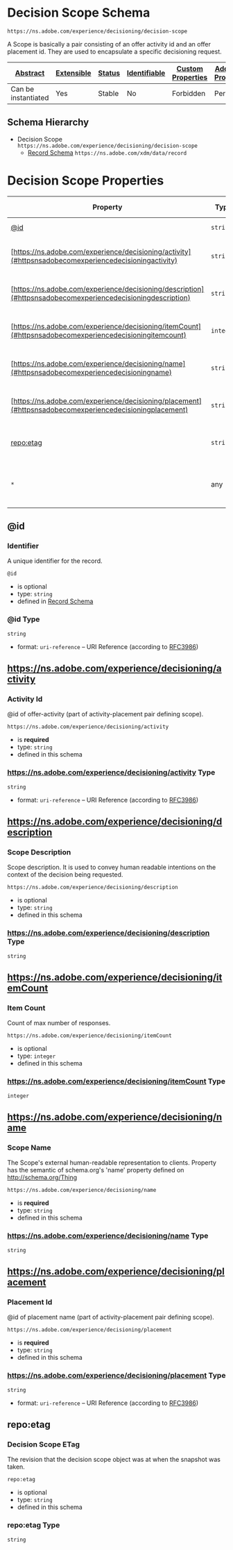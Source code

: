 
# Decision Scope Schema

```
https://ns.adobe.com/experience/decisioning/decision-scope
```

A Scope is basically a pair consisting of an offer activity id and an offer placement id. They are used to encapsulate a specific decisioning request.

| [Abstract](../../../../abstract.md) | [Extensible](../../../../extensions.md) | [Status](../../../../status.md) | [Identifiable](../../../../id.md) | [Custom Properties](../../../../extensions.md) | [Additional Properties](../../../../extensions.md) | Defined In |
|-------------------------------------|-----------------------------------------|---------------------------------|-----------------------------------|------------------------------------------------|----------------------------------------------------|------------|
| Can be instantiated | Yes | Stable | No | Forbidden | Permitted | [adobe/experience/decisioning/decision-scope.schema.json](adobe/experience/decisioning/decision-scope.schema.json) |
## Schema Hierarchy

* Decision Scope `https://ns.adobe.com/experience/decisioning/decision-scope`
  * [Record Schema](../../../behaviors/record.schema.md) `https://ns.adobe.com/xdm/data/record`


# Decision Scope Properties

| Property | Type | Required | Defined by |
|----------|------|----------|------------|
| [@id](#id) | `string` | Optional | [Record Schema](../../../behaviors/record.schema.md#id) |
| [https://ns.adobe.com/experience/decisioning/activity](#httpsnsadobecomexperiencedecisioningactivity) | `string` | **Required** | Decision Scope (this schema) |
| [https://ns.adobe.com/experience/decisioning/description](#httpsnsadobecomexperiencedecisioningdescription) | `string` | Optional | Decision Scope (this schema) |
| [https://ns.adobe.com/experience/decisioning/itemCount](#httpsnsadobecomexperiencedecisioningitemcount) | `integer` | Optional | Decision Scope (this schema) |
| [https://ns.adobe.com/experience/decisioning/name](#httpsnsadobecomexperiencedecisioningname) | `string` | **Required** | Decision Scope (this schema) |
| [https://ns.adobe.com/experience/decisioning/placement](#httpsnsadobecomexperiencedecisioningplacement) | `string` | **Required** | Decision Scope (this schema) |
| [repo:etag](#repoetag) | `string` | Optional | Decision Scope (this schema) |
| `*` | any | Additional | this schema *allows* additional properties |

## @id
### Identifier

A unique identifier for the record.

`@id`
* is optional
* type: `string`
* defined in [Record Schema](../../../behaviors/record.schema.md#id)

### @id Type


`string`
* format: `uri-reference` – URI Reference (according to [RFC3986](https://tools.ietf.org/html/rfc3986))






## https://ns.adobe.com/experience/decisioning/activity
### Activity Id

@id of offer-activity (part of activity-placement pair defining scope).

`https://ns.adobe.com/experience/decisioning/activity`
* is **required**
* type: `string`
* defined in this schema

### https://ns.adobe.com/experience/decisioning/activity Type


`string`
* format: `uri-reference` – URI Reference (according to [RFC3986](https://tools.ietf.org/html/rfc3986))






## https://ns.adobe.com/experience/decisioning/description
### Scope Description

Scope description. It is used to convey human readable intentions on the context of the decision being requested.

`https://ns.adobe.com/experience/decisioning/description`
* is optional
* type: `string`
* defined in this schema

### https://ns.adobe.com/experience/decisioning/description Type


`string`






## https://ns.adobe.com/experience/decisioning/itemCount
### Item Count

Count of max number of responses.

`https://ns.adobe.com/experience/decisioning/itemCount`
* is optional
* type: `integer`
* defined in this schema

### https://ns.adobe.com/experience/decisioning/itemCount Type


`integer`






## https://ns.adobe.com/experience/decisioning/name
### Scope Name

The Scope's external human-readable representation to clients. Property has the semantic of schema.org's 'name' property defined on http://schema.org/Thing

`https://ns.adobe.com/experience/decisioning/name`
* is **required**
* type: `string`
* defined in this schema

### https://ns.adobe.com/experience/decisioning/name Type


`string`






## https://ns.adobe.com/experience/decisioning/placement
### Placement Id

@id of placement name (part of activity-placement pair defining scope).

`https://ns.adobe.com/experience/decisioning/placement`
* is **required**
* type: `string`
* defined in this schema

### https://ns.adobe.com/experience/decisioning/placement Type


`string`
* format: `uri-reference` – URI Reference (according to [RFC3986](https://tools.ietf.org/html/rfc3986))






## repo:etag
### Decision Scope ETag

The revision that the decision scope object was at when the snapshot was taken.

`repo:etag`
* is optional
* type: `string`
* defined in this schema

### repo:etag Type


`string`





